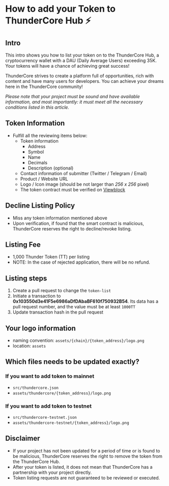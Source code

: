 # How to add  your Token to ThunderCore Hub ⚡️

## Intro
This intro shows you how to list your token on to the ThunderCore Hub, a cryptocurrency wallet with a DAU (Daily Average Users) exceeding 35K. Your tokens will have a chance of achieving great success!

ThunderCore strives to create a platform full of opportunities, rich with content and have many users for developers. You can achieve your dreams here in the ThunderCore community! 

*Please note that your project must be sound and have available information, and most importantly: it must meet all the necessary conditions listed in this article.*

## Token Information
* Fulfill all the reviewing items below:
   * Token information 
      * Address 
      * Symbol 
      * Name 
      * Decimals 
      * Description (optional) 
   * Contact information of submitter (Twitter / Telegram / Email)
   * Product / Website URL 
   * Logo / Icon image (should be not larger than *256 x 256* pixel) 
   * The token contract must be verified on [Viewblock](https://viewblock.io/thundercore)

## Decline Listing Policy
- Miss any token information mentioned above
- Upon verification, if found that the smart contract is malicious, ThunderCore reserves the right to decline/revoke listing.

## Listing Fee
- 1,000 Thunder Token  (TT) per listing
- NOTE: In the case of rejected application, there will be no refund. 

## Listing steps
1. Create a pull request to change the `token-list`
2. Initiate a transaction to **0x103550d3e41F5e6986aDfDAbaBF610f750932B54**. Its data has a pull request number, and the value must be at least `1000TT`
3. Update transaction hash in the pull request

## Your logo information
- naming convention: `assets/{chain}/{token_address}/logo.png`
- location: `assets`

## Which files needs to be updated exactly? 
### If you want to add token to mainnet
- `src/thundercore.json`
- `assets/thundercore/{token_address}/logo.png`

### If you want to add token to testnet
- `src/thundercore-testnet.json`
- `assets/thundercore-testnet/{token_address}/logo.png`

## Disclaimer
- If your project has not been updated for a period of time or is found to be malicious, ThunderCore reserves the right to remove the token from the ThunderCore Hub.
- After your token is listed, it does not mean that ThunderCore has a partnership with your project directly. 
- Token listing requests are not guaranteed to be reviewed or executed. 
